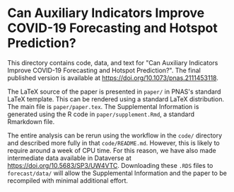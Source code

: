 # Can Auxiliary Indicators Improve COVID-19 Forecasting and Hotspot Prediction?

This directory contains code, data, and text for "Can Auxiliary Indicators
Improve COVID-19 Forecasting and Hotspot Prediction?". The final published
version is available at <https://doi.org/10.1073/pnas.2111453118>.

The LaTeX source of the paper is presented in `paper/` in PNAS's standard LaTeX 
template. This can be rendered using a standard LaTeX distribution. The main
file is `paper/paper.tex`. The Supplemental Information is generated using the R
code in `paper/supplement.Rmd`, a standard Rmarkdown file. 

The entire analysis can be rerun using the workflow in the `code/` directory and
described more fully in that `code/README.md`. However, this is likely to
require around a week of CPU time. For this reason, we have also made
intermediate data available in Dataverse at
<https://doi.org/10.5683/SP3/UW4VTC>. Downloading these `.RDS` files to
`forecast/data/` will allow the Supplemental Information and the paper to be
recompiled with minimal additional effort.
